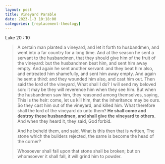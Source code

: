 ```yaml
---
layout: post
title: Vineyard Parable
date: 2023-1-3 10:18:00
categories: [replacement-theology]
---
```


Luke 20 : 10

> A certain man planted a vineyard, and let it forth to husbandmen, and went into a far country for a long time. And at the season he sent a servant to the husbandmen, that they should give him of the fruit of the vineyard: but the husbandmen beat him, and sent him away empty. And again he sent another servant: and they beat him also, and entreated him shamefully, and sent him away empty. And again he sent a third: and they wounded him also, and cast him out. Then said the lord of the vineyard, What shall I do? I will send my beloved son: it may be they will reverence him when they see him. But when the husbandmen saw him, they reasoned among themselves, saying, This is the heir: come, let us kill him, that the inheritance may be ours. So they cast him out of the vineyard, and killed him. What therefore shall the lord of the vineyard do unto them? **He shall come and destroy these husbandmen, and shall give the vineyard to others.** And when they heard it, they said, God forbid.
>
> And he beheld them, and said, What is this then that is written, The stone which the builders rejected, the same is become the head of the corner?
>
> Whosoever shall fall upon that stone shall be broken; but on whomsoever it shall fall, it will grind him to powder.